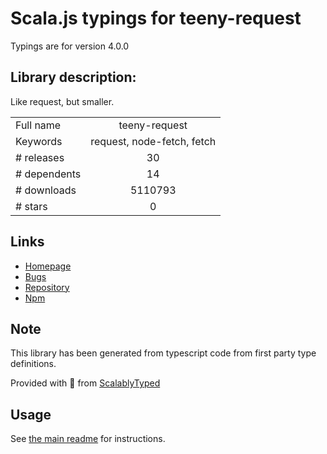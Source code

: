 
# Scala.js typings for teeny-request

Typings are for version 4.0.0

## Library description:
Like request, but smaller.

|                    |                 |
| ------------------ | :-------------: |
| Full name          | teeny-request |
| Keywords           | request, node-fetch, fetch |
| # releases         | 30 |
| # dependents       | 14 |
| # downloads        | 5110793 |
| # stars            | 0 |

## Links
- [Homepage](https://github.com/fhinkel/teeny-request#readme)
- [Bugs](https://github.com/fhinkel/teeny-request/issues)
- [Repository](https://github.com/fhinkel/teeny-request)
- [Npm](https://www.npmjs.com/package/teeny-request)
    


## Note
This library has been generated from typescript code from first party type definitions.

Provided with :purple_heart: from [ScalablyTyped](https://github.com/oyvindberg/ScalablyTyped)

## Usage
See [the main readme](../../readme.md) for instructions.


